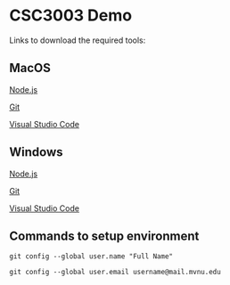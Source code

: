 # CSC3003 Demo
Links to download the required tools:

## MacOS
[Node.js](https://nodejs.org/dist/v10.15.3/node-v10.15.3.pkg)

[Git](https://sourceforge.net/projects/git-osx-installer/files/git-2.21.0-intel-universal-mavericks.dmg/download?use_mirror=autoselect)

[Visual Studio Code](https://go.microsoft.com/fwlink/?LinkID=620882)

## Windows
[Node.js](https://nodejs.org/dist/v10.15.3/node-v10.15.3-x86.msi)

[Git](https://github.com/git-for-windows/git/releases/download/v2.21.0.windows.1/Git-2.21.0-64-bit.exe)

[Visual Studio Code](https://aka.ms/win32-x64-user-stable)

## Commands to setup environment

`git config --global user.name "Full Name"`

`git config --global user.email username@mail.mvnu.edu`